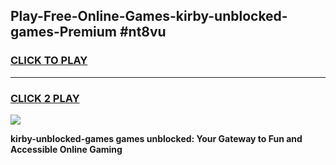 
## Play-Free-Online-Games-kirby-unblocked-games-Premium #nt8vu
<h3>
<a href="https://premium.freeplayer.one?title=kirby-unblocked-games&ref=8M">CLICK TO PLAY</a></h3>
<hr>

<h3>
<a href="https://premium.freeplayer.one?title=kirby-unblocked-games&ref=8M">CLICK 2 PLAY</a>
  
</h3>

<a href="https://premium.freeplayer.one?title=kirby-unblocked-games&ref=8M"><img src="https://clearcache.store/games.png"></a>


**kirby-unblocked-games games unblocked: Your Gateway to Fun and Accessible Online Gaming**
